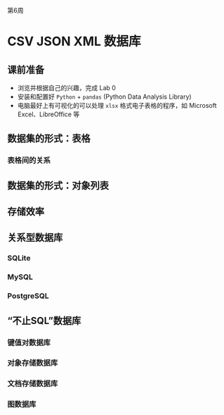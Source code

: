 第6周

CSV JSON XML 数据库
==================

课前准备
-------

* 浏览并根据自己的兴趣，完成 Lab 0
* 安装和配置好 `Python` + `pandas` (Python Data Analysis Library)
* 电脑最好上有可视化的可以处理 `xlsx` 格式电子表格的程序，如 Microsoft Excel、LibreOffice 等

数据集的形式：表格
-----------------

### 表格间的关系

数据集的形式：对象列表
--------------------

存储效率
-------


关系型数据库
-----------

### SQLite

### MySQL

### PostgreSQL


“不止SQL”数据库
--------------
### 键值对数据库

### 对象存储数据库

### 文档存储数据库

### 图数据库

